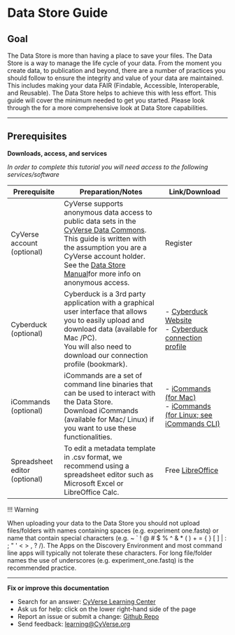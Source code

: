 # Data Store Guide

## Goal

The Data Store is more than having a place to save your files. The Data
Store is a way to manage the life cycle of your data. From the moment
you create data, to publication and beyond, there are a number of
practices you should follow to ensure the integrity and value of your
data are maintained. This includes making your data FAIR (Findable,
Accessible, Interoperable, and Reusable). The Data Store helps to
achieve this with less effort. This guide will cover the minimum needed
to get you started. Please look through the for a more comprehensive
look at Data Store capabilities.

------------------------------------------------------------------------

## Prerequisites

**Downloads, access, and services**

*In order to complete this tutorial you will need access to the
following services/software*


| Prerequisite | Preparation/Notes | Link/Download |
| --- | --- | --- |
| CyVerse account (optional) | CyVerse supports anonymous data access to public data sets in the [CyVerse Data Commons](https://datacommons.cyverse.org/). <br> This guide is written with the assumption you are a CyVerse account holder. <br> See the [Data Store Manual](https://cyverse.atlassian.net/wiki/spaces/DS/overview)for more info on anonymous access. |  Register |
| Cyberduck (optional) |  Cyberduck is a 3rd party application with a graphical user interface that allows you to easily upload and download data (available for Mac /PC). <br> You will also need to download our connection profile (bookmark). | - [Cyberduck Website](https://cyberduck.io/download/) <br> - [Cyberduck connection profile](https://cyverse.atlassian.net/wiki/download/attachments/241869843/CyVerseDataStore.cyberduckprofile?version=1&modificationDate=1568640173000&cacheVersion=1&api=v2) |
|iCommands (optional) | iCommands are a set of command line binaries that can be used to interact with the Data Store. <br> Download iCommands (available for Mac/ Linux) if you want to use these functionalities. | - [iCommands (for Mac)](https://cyverse.atlassian.net/wiki/download/attachments/241869823/cyverse-icommands-4.1.9.pkg?version=3&modificationDate=1472820029000&cacheVersion=1&api=v2) <br> - [iCommands (for Linux; see iCommands CLI)](https://irods.org/download/) |
| Spreadsheet editor (optional) | To edit a metadata template in .csv format, we recommend using a spreadsheet editor such as Microsoft Excel or LibreOffice Calc. | Free [LibreOffice](https://www.libreoffice.org/) |

!!! Warning

  When uploading your data to the Data Store you should not upload
  files/folders with names containing spaces (e.g. experiment one.fastq)
  or name that contain special characters (e.g. \~ \` ! @ \# \$ % \^ & \*
  ( ) + = { } \[ \] \| : ; \" \' \< \> , ? /). The Apps on the Discovery
  Environment and most command line apps will typically not tolerate these
  characters. For long file/folder names the use of underscores (e.g.
  experiment_one.fastq) is the recommended practice.

------------------------------------------------------------------------

**Fix or improve this documentation**

-   Search for an answer: [CyVerse Learning Center](https://cyverse-learning-materials.github.io/learning-materials-home)
-   Ask us for help: click on the lower right-hand side of the page
-   Report an issue or submit a change: [Github Repo](https://github.com/CyVerse-learning-materials/data_store_guide)
-   Send feedback: [learning@CyVerse.org](learning@CyVerse.org)
